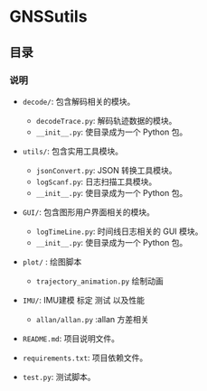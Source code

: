 # GNSSutils

## 目录

### 说明

- `decode/`: 包含解码相关的模块。
  - `decodeTrace.py`: 解码轨迹数据的模块。
  - `__init__.py`: 使目录成为一个 Python 包。
- `utils/`: 包含实用工具模块。
  - `jsonConvert.py`: JSON 转换工具模块。
  - `logScanf.py`: 日志扫描工具模块。
  - `__init__.py`: 使目录成为一个 Python 包。
- `GUI/`: 包含图形用户界面相关的模块。
  - `logTimeLine.py`: 时间线日志相关的 GUI 模块。
  - `__init__.py`: 使目录成为一个 Python 包。

- `plot/` : 绘图脚本
  - `trajectory_animation.py` 绘制动画
- `IMU/`: IMU建模 标定 测试 以及性能
  - `allan/allan.py` :allan 方差相关
- `README.md`: 项目说明文件。
- `requirements.txt`: 项目依赖文件。
- `test.py`: 测试脚本。